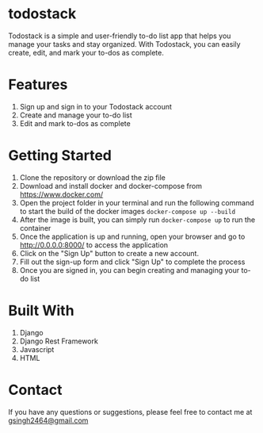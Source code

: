 #  todostack

Todostack is a simple and user-friendly to-do list app that helps you manage your tasks and stay organized. With Todostack, you can easily create, edit, and mark your to-dos as complete.


# Features
1. Sign up and sign in to your Todostack account
2. Create and manage your to-do list
3. Edit and mark to-dos as complete

# Getting Started
    
1. Clone the repository or download the zip file
2. Download and install docker and docker-compose from https://www.docker.com/
3. Open the project folder in your terminal and run the following command to start the build of the docker images
    `docker-compose up --build` 
4. After the image is built, you can simply run `docker-compose up` to run the container
5. Once the application is up and running, open your browser and go to http://0.0.0.0:8000/
 to access the application
6. Click on the "Sign Up" button to create a new account.
7. Fill out the sign-up form and click "Sign Up" to complete the process
8. Once you are signed in, you can begin creating and managing your to-do list

# Built With 
1. Django
2. Django Rest Framework
3. Javascript
4. HTML


# Contact
If you have any questions or suggestions, please feel free to contact me at gsingh2464@gmail.com
